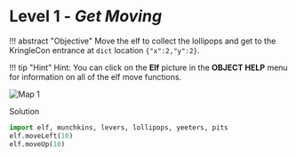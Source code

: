 # Level 1 - *Get Moving*

!!! abstract "Objective"
    Move the elf to collect the lollipops and get to the KringleCon entrance at `dict` location `{"x":2,"y":2}`.

!!! tip "Hint"
    Hint: You can click on the **Elf** picture in the **OBJECT HELP** menu for information on all of the elf move functions.

![Map 1](/img/term_tec/img14.png)

Solution
```python
import elf, munchkins, levers, lollipops, yeeters, pits
elf.moveLeft(10)
elf.moveUp(10)
```